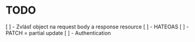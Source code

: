 # TODO
 [ ] - Zvlásť object na request body a response resource
 [ ] - HATEOAS
 [ ] - PATCH = partial update
 [ ] - Authentication
